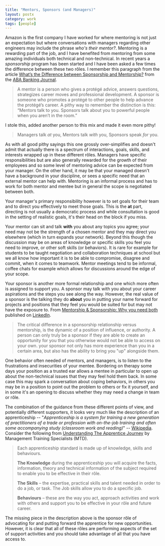 ```yaml
---
title: "Mentors, Sponsors (and Managers)"
layout: postx
category: work
tags: [people]
---
```


Amazon is the first company I have worked for where mentoring is not just an
expectation but where conversations with managers regarding other engineers
may include the phrase *who's their mentor?*. Mentoring is a rewarding part of
the job, and I have benefited from mentoring from some amazing individuals
both technical and non-technical. In recent years a *sponsorship* program has
been started and I have been asked a few times the difference between these
two rôles. I remember this paragraph from the article [What’s the Difference
between Sponsorship and
Mentorship?](https://bankingjournal.aba.com/2022/07/whats-the-difference-between-sponsorship-and-mentorship/)
from the [ABA Banking Journal](https://bankingjournal.aba.com).

> A mentor is a person who gives a protégé advice, answers questions,
> strategizes career moves and professional development. A sponsor is someone
> who promotes a protégé to other people to help advance the protégé’s career.
> A pithy way to remember the distinction is this: “Mentors talk to you.
> Sponsors talk about you to powerful people when you aren’t in the room.”

I stole this, added another person to this mix and made it even more pithy!

> Managers talk *at* you,
> Mentors talk *with* you,
> Sponsors speak *for* you.

As with all good pithy sayings this one grossly over-simplifies and doesn't
admit that actually there is a spectrum of interactions, goals, skills, and
interests wrapped up in these different rôles. Managers have specific
responsibilities but are also generally rewarded for the growth of their
employees and so some level of mentoring advice can be expected from your
manager. On the other hand, it may be that your managed doesn't have a
background in your discipline, or sees a specific need that an external mentor
can help with. Mentoring is an informal process and has to work for both
mentor and mentee but in general the scope is negotiated between both.

Your manager's primary responsibility however is to set goals for their team
and to direct you effectively to meet those goals. This is the **at** part,
directing is not usually a democratic process and while consultation is good
in the setting of realistic goals, it's their head on the block if you miss.

Your mentor can sit and talk **with** you about any topics you agree; your
need may not be the strength of a chosen mentor and they may direct you
elsewhere (which in turn expands your network). Beyond this though the
discussion may be on areas of knowledge or specific skills you feel you need
to improve, or other soft skills (or behaviors). It is rare for example for
students to be taught negotiation and collaboration techniques at school but
we all know how important it is to be able to compromise, disagree and commit,
when it comes to teamwork. Mentor meetings tend to be
informal, coffee chats for example which allows for discussions around the
edge of your scope.

Your sponsor is another more formal relationship and one which more often is
assigned to support you. A sponsor may talk with you about your career
aspirations and the steps you see along the way. However, the real value of a
sponsor is the talking they do **about** you in putting your name forward for
projects and positions that they feel you would be suited for but may not have
the exposure to. From [Mentorship & Sponsorship: Why you need
both](https://www.linkedin.com/pulse/mentorship-sponsorship-why-you-need-both-chantal-brine/)
published on [LinkedIn](https://www.linkedin.com/).

> The critical difference in a sponsorship relationship versus mentorship, is
> the dynamic of a position of influence, or authority. A person can only
> truly be a sponsor if they are able to create an opportunity for you that
> you otherwise would not be able to access on your own. your sponsor not only
> has more experience than you in a certain area, but also has the ability to
> bring you "up" alongside them.

One behavior often needed of mentors, and managers, is to listen to the
frustrations and insecurities of your mentee. Bordering on therapy some days
your position as a trusted ear allows a mentee in particular to open up about
the non-technical issues that they may feel hold them back. In some case this
may spark a conversation about coping behaviors, in others you may be in a
position to point out the problem to others or fix it yourself, and in some
it's an opening to discuss whether they may need a change in team or rôle.

The combination of the guidance from these different points of view, and
potentially different supporters, it looks very much like the description of
an apprenticeship -- "*Apprenticeship is a system for training a new
generation of practitioners of a trade or profession with on-the-job training
and often some accompanying study (classroom work and reading)*" --
[Wikipedia](https://en.wikipedia.org/wiki/Apprenticeship). Consider the
following from [Understanding The Apprentice
Journey](https://www.mtdtraining.com/blog/understanding-apprentice-journey.htm)
by Management Training Specialists (MTD).

> Each apprenticeship standard is made up of knowledge, skills and behaviours.
> 
> **The Knowledge** during the apprenticeship you will acquire the facts, 
> information, theory and technical information of the subject required to 
> enable you to be effective in their rôle.
> 
> **The Skills** – the expertise, practical skills and talent needed in order 
> to do a job, or task. The Job skills allow you to do a specific job.
> 
> **Behaviours** – these are the way you act, approach activities and work with 
> others and support you to be effective in your rôle and future career.

The missing piece in the description above is the sponsor rôle of advocating
for and putting forward the apprentice for new opportunities. However, it is
clear that all of these rôles are performing aspects of the set of support
activities and you should take advantage of all that you have access to.
